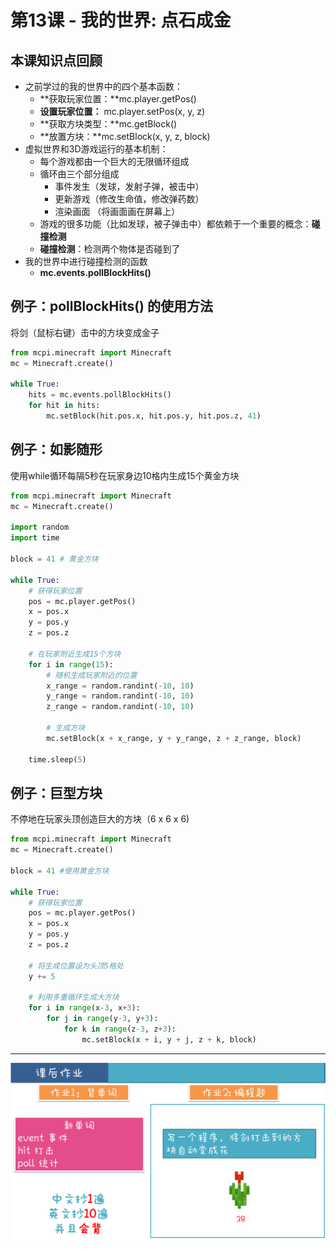 # 第13课 - 我的世界: 点石成金

## 本课知识点回顾

* 之前学过的我的世界中的四个基本函数：
    * **获取玩家位置：**mc.player.getPos()
    * **设置玩家位置：** mc.player.setPos(x, y, z)
    * **获取方块类型：**mc.getBlock()
    * **放置方块：**mc.setBlock(x, y, z, block)
* 虚拟世界和3D游戏运行的基本机制：
    * 每个游戏都由一个巨大的无限循环组成
    * 循环由三个部分组成
        * 事件发生（发球，发射子弹，被击中）
        * 更新游戏（修改生命值，修改弹药数）
        * 渲染画面 （将画面画在屏幕上）
    * 游戏的很多功能（比如发球，被子弹击中）都依赖于一个重要的概念：**碰撞检测**
    * **碰撞检测**：检测两个物体是否碰到了
* 我的世界中进行碰撞检测的函数
    * **mc.events.pollBlockHits()**

## 例子：pollBlockHits() 的使用方法
将剑（鼠标右键）击中的方块变成金子

```python
from mcpi.minecraft import Minecraft
mc = Minecraft.create()

while True:
    hits = mc.events.pollBlockHits()
    for hit in hits:
        mc.setBlock(hit.pos.x, hit.pos.y, hit.pos.z, 41)
```

## 例子：如影随形
使用while循环每隔5秒在玩家身边10格内生成15个黄金方块


```python
from mcpi.minecraft import Minecraft
mc = Minecraft.create()

import random
import time

block = 41 # 黄金方块

while True:
    # 获得玩家位置
    pos = mc.player.getPos()
    x = pos.x
    y = pos.y
    z = pos.z

    # 在玩家附近生成15个方块
    for i in range(15):
        # 随机生成玩家附近的位置
        x_range = random.randint(-10, 10)
        y_range = random.randint(-10, 10)
        z_range = random.randint(-10, 10)

        # 生成方块
        mc.setBlock(x + x_range, y + y_range, z + z_range, block)

    time.sleep(5)


```

## 例子：巨型方块
不停地在玩家头顶创造巨大的方块（6 x 6 x 6)

```python
from mcpi.minecraft import Minecraft
mc = Minecraft.create()

block = 41 #使用黄金方块

while True:
    # 获得玩家位置
    pos = mc.player.getPos()
    x = pos.x
    y = pos.y
    z = pos.z

    # 将生成位置设为头顶5格处
    y += 5

    # 利用多重循环生成大方块
    for i in range(x-3, x+3):
        for j in range(y-3, y+3):
            for k in range(z-3, z+3):
                mc.setBlock(x + i, y + j, z + k, block)


```


---
![](/assets/hw_13.png)
